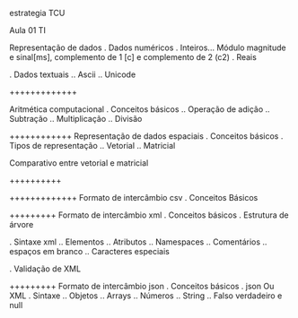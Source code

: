 estrategia TCU

Aula 01 TI

Representação de dados
. Dados numéricos
. Inteiros... Módulo magnitude e sinal[ms], complemento de 1 [c] e complemento de 2 (c2)
. Reais

. Dados textuais
.. Ascii
.. Unicode





+++++++++++++

Aritmética computacional
. Conceitos básicos
.. Operação de adição
.. Subtração
.. Multiplicação
.. Divisão

++++++++++++
Representação de dados espaciais
. Conceitos básicos
. Tipos de representação
.. Vetorial
.. Matricial

Comparativo entre vetorial e matricial

++++++++++


+++++++++++++
Formato de intercâmbio csv
. Conceitos Básicos

+++++++++
Formato de intercâmbio xml
. Conceitos básicos
. Estrutura de árvore

. Sintaxe xml
.. Elementos
.. Atributos
.. Namespaces
.. Comentários
.. espaços em branco
.. Caracteres especiais

. Validação de XML


+++++++++
Formato de intercâmbio json
. Conceitos básicos
. json Ou XML
. Sintaxe
.. Objetos
.. Arrays
.. Números
.. String
.. Falso verdadeiro e null



